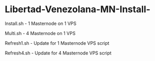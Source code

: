 # Libertad-Venezolana-MN-Install-

Install.sh  -   1 Masternode on 1 VPS

Multi.sh   -    4 Masternode on 1 VPS

Refresh1.sh    -   Update for 1 Masternode VPS script

Refresh4.sh    -   Update for 4 Masternode VPS script
